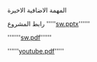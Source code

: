 المهمة الاضافية الاخيرة 

رابط المشروع
'''''[sw.pptx](https://github.com/jana238/final-project1/files/13621546/sw.pptx)''''''

'''''''[sw.pdf](https://github.com/jana238/final-project1/files/13621554/sw.pdf)''''''


''''''[youtube.pdf](https://github.com/jana238/final-project1/files/13621555/youtube.pdf)'''''



